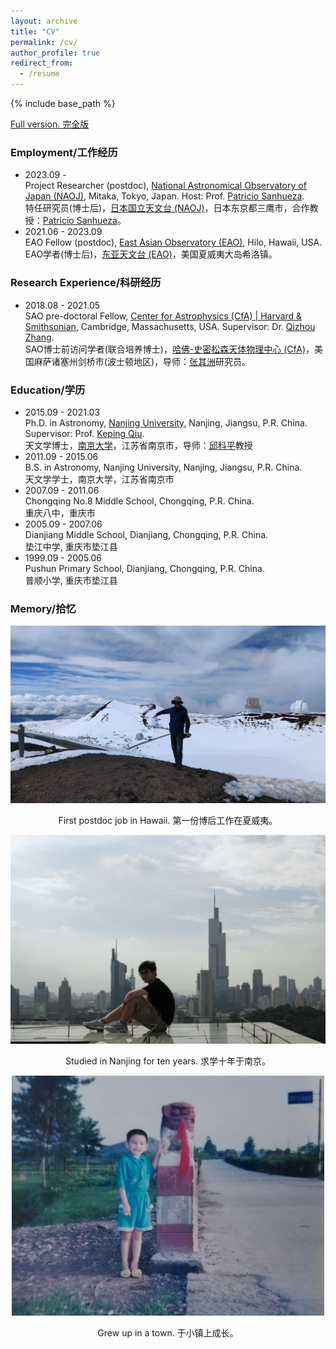 ```yaml
---
layout: archive
title: "CV"
permalink: /cv/
author_profile: true
redirect_from:
  - /resume
---
```


{% include base_path %}

[Full version. 完全版](/files/Liu_Junhao_CV.pdf)

### Employment/工作经历
* 2023.09 -  
Project Researcher (postdoc), [National Astronomical Observatory of Japan (NAOJ)](https://www.nao.ac.jp/en/), Mitaka, Tokyo, Japan. Host: Prof. [Patricio Sanhueza](http://www2.nao.ac.jp/~patricio/).  
特任研究员(博士后)，[日本国立天文台 (NAOJ)](https://www.nao.ac.jp/en/)，日本东京都三鹰市，合作教授：[Patricio Sanhueza](http://www2.nao.ac.jp/~patricio/)。
* 2021.06 - 2023.09  
EAO Fellow (postdoc), [East Asian Observatory (EAO)](https://www.eaobservatory.org/), Hilo, Hawaii, USA.  
EAO学者(博士后)，[东亚天文台 (EAO)](https://www.eaobservatory.org/)，美国夏威夷大岛希洛镇。

### Research Experience/科研经历
* 2018.08 - 2021.05  
SAO pre-doctoral Fellow, [Center for Astrophysics (CfA) \| Harvard & Smithsonian](https://www.cfa.harvard.edu), Cambridge, Massachusetts, USA. Supervisor: Dr. [Qizhou Zhang](https://lweb.cfa.harvard.edu/~qzhang/).  
SAO博士前访问学者(联合培养博士)，[哈佛-史密松森天体物理中心 (CfA)](https://www.cfa.harvard.edu)，美国麻萨诸塞州剑桥市(波士顿地区)，导师：[张其洲](https://lweb.cfa.harvard.edu/~qzhang/)研究员。

### Education/学历
* 2015.09 - 2021.03  
Ph.D. in Astronomy, [Nanjing University](https://astronomy.nju.edu.cn/EN/index.html), Nanjing, Jiangsu, P.R. China. Supervisor: Prof. [Keping Qiu](https://astronomy.nju.edu.cn/szll/szgk/js/20190816/i13834.html).  
天文学博士，[南京大学](https://astronomy.nju.edu.cn)，江苏省南京市，导师：[邱科平](https://astronomy.nju.edu.cn/szll/szgk/js/20190816/i13834.html)教授
* 2011.09 - 2015.06  
B.S. in Astronomy, Nanjing University, Nanjing, Jiangsu, P.R. China.  
天文学学士，南京大学，江苏省南京市
* 2007.09 - 2011.06  
Chongqing No.8 Middle School, Chongqing, P.R. China.  
重庆八中，重庆市
* 2005.09 - 2007.06  
Dianjiang Middle School, Dianjiang, Chongqing, P.R. China.  
垫江中学, 重庆市垫江县
* 1999.09 - 2005.06  
Pushun Primary School, Dianjiang, Chongqing, P.R. China.  
普顺小学, 重庆市垫江县

### Memory/拾忆
<p align="center">
  <img src="/images/junhao_hawaii.jpeg?raw=true" alt="Photo" style="width: 800px;"/> 
</p>
<p style="text-align: center;">
First postdoc job in Hawaii. 第一份博后工作在夏威夷。
</p>

<p align="center">
  <img src="/images/junhao_nanjing.jpeg?raw=true" alt="Photo" style="width: 800px;"/> 
</p>
<p style="text-align: center;">
Studied in Nanjing for ten years. 求学十年于南京。
</p>

<p align="center">
  <img src="/images/junhao_cq2.jpeg?raw=true" alt="Photo" style="width: 500px;"/> 
</p>
<p style="text-align: center;">
<p style="text-align: center;">
Grew up in a town. 于小镇上成长。
</p>
